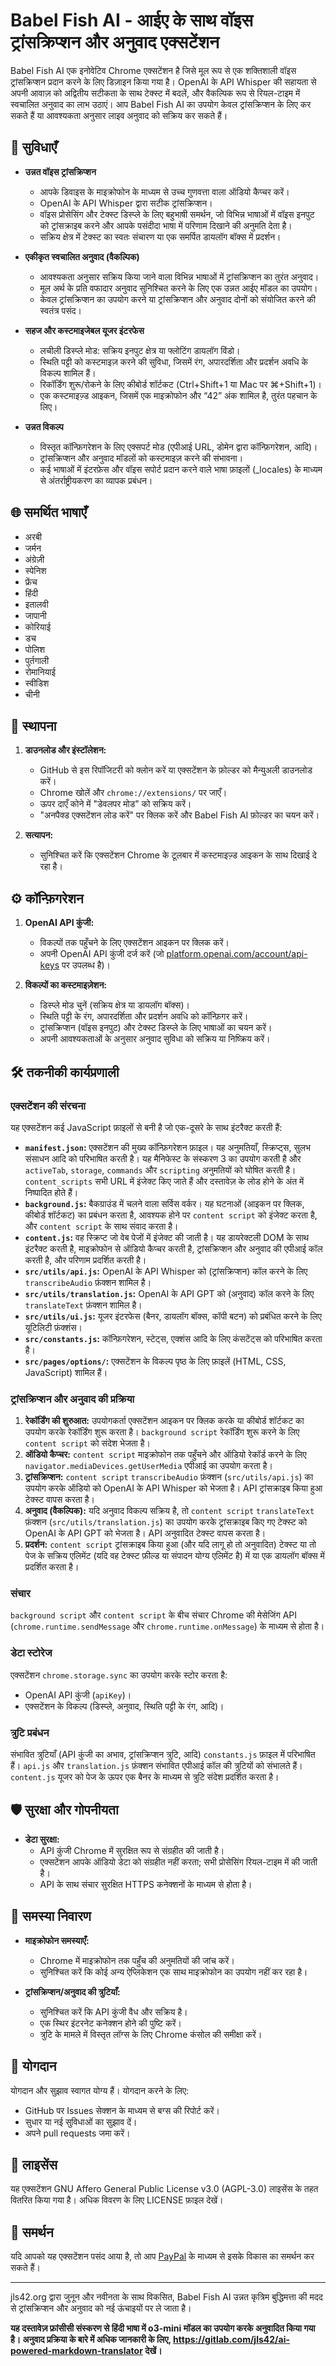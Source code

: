 # Babel Fish AI - आईए के साथ वॉइस ट्रांसक्रिप्शन और अनुवाद एक्सटेंशन

Babel Fish AI एक इनोवेटिव Chrome एक्सटेंशन है जिसे मूल रूप से एक शक्तिशाली वॉइस ट्रांसक्रिप्शन प्रदान करने के लिए डिज़ाइन किया गया है। OpenAI के API Whisper की सहायता से अपनी आवाज़ को अद्वितीय सटीकता के साथ टेक्स्ट में बदलें, और वैकल्पिक रूप से रियल-टाइम में स्वचालित अनुवाद का लाभ उठाएं। आप Babel Fish AI का उपयोग केवल ट्रांसक्रिप्शन के लिए कर सकते हैं या आवश्यकता अनुसार लाइव अनुवाद को सक्रिय कर सकते हैं।

## 🌟 सुविधाएँ

- **उन्नत वॉइस ट्रांसक्रिप्शन**
  - आपके डिवाइस के माइक्रोफोन के माध्यम से उच्च गुणवत्ता वाला ऑडियो कैप्चर करें।
  - OpenAI के API Whisper द्वारा सटीक ट्रांसक्रिप्शन।
  - वॉइस प्रोसेसिंग और टेक्स्ट डिस्प्ले के लिए बहुभाषी समर्थन, जो विभिन्न भाषाओं में वॉइस इनपुट को ट्रांसक्राइब करने और आपके पसंदीदा भाषा में परिणाम दिखाने की अनुमति देता है।
  - सक्रिय क्षेत्र में टेक्स्ट का स्वतः संचारण या एक समर्पित डायलॉग बॉक्स में प्रदर्शन।

- **एकीकृत स्वचालित अनुवाद (वैकल्पिक)**
  - आवश्यकता अनुसार सक्रिय किया जाने वाला विभिन्न भाषाओं में ट्रांसक्रिप्शन का तुरंत अनुवाद।
  - मूल अर्थ के प्रति वफादार अनुवाद सुनिश्चित करने के लिए एक उन्नत आईए मॉडल का उपयोग।
  - केवल ट्रांसक्रिप्शन का उपयोग करने या ट्रांसक्रिप्शन और अनुवाद दोनों को संयोजित करने की स्वतंत्र पसंद।

- **सहज और कस्टमाइजेबल यूजर इंटरफेस**
  - लचीली डिस्प्ले मोड: सक्रिय इनपुट क्षेत्र या फ्लोटिंग डायलॉग विंडो।
  - स्थिति पट्टी को कस्टमाइज़ करने की सुविधा, जिसमें रंग, अपारदर्शिता और प्रदर्शन अवधि के विकल्प शामिल हैं।
  - रिकॉर्डिंग शुरू/रोकने के लिए कीबोर्ड शॉर्टकट (Ctrl+Shift+1 या Mac पर ⌘+Shift+1)।
  - एक कस्टमाइज़्ड आइकन, जिसमें एक माइक्रोफोन और “42” अंक शामिल है, तुरंत पहचान के लिए।

- **उन्नत विकल्प**
  - विस्तृत कॉन्फ़िगरेशन के लिए एक्सपर्ट मोड (एपीआई URL, डोमेन द्वारा कॉन्फ़िगरेशन, आदि)।
  - ट्रांसक्रिप्शन और अनुवाद मॉडलों को कस्टमाइज़ करने की संभावना।
  - कई भाषाओं में इंटरफ़ेस और वॉइस सपोर्ट प्रदान करने वाले भाषा फ़ाइलों (_locales) के माध्यम से अंतर्राष्ट्रीयकरण का व्यापक प्रबंधन।

## 🌐 समर्थित भाषाएँ

- अरबी
- जर्मन
- अंग्रेज़ी
- स्पेनिश
- फ्रेंच
- हिंदी
- इतालवी
- जापानी
- कोरियाई
- डच
- पोलिश
- पुर्तगाली
- रोमानियाई
- स्वीडिश
- चीनी

## 🚀 स्थापना

1. **डाउनलोड और इंस्टॉलेशन:**
   - GitHub से इस रिपॉजिटरी को क्लोन करें या एक्सटेंशन के फ़ोल्डर को मैन्युअली डाउनलोड करें।
   - Chrome खोलें और `chrome://extensions/` पर जाएँ।
   - ऊपर दाएँ कोने में "डेवलपर मोड" को सक्रिय करें।
   - "अनपैक्ड एक्सटेंशन लोड करें" पर क्लिक करें और Babel Fish AI फ़ोल्डर का चयन करें।

2. **सत्यापन:**
   - सुनिश्चित करें कि एक्सटेंशन Chrome के टूलबार में कस्टमाइज़्ड आइकन के साथ दिखाई दे रहा है।

## ⚙️ कॉन्फ़िगरेशन

1. **OpenAI API कुंजी:**
   - विकल्पों तक पहुँचने के लिए एक्सटेंशन आइकन पर क्लिक करें।
   - अपनी OpenAI API कुंजी दर्ज करें (जो [platform.openai.com/account/api-keys](https://platform.openai.com/account/api-keys) पर उपलब्ध है)।

2. **विकल्पों का कस्टमाइज़ेशन:**
   - डिस्प्ले मोड चुनें (सक्रिय क्षेत्र या डायलॉग बॉक्स)।
   - स्थिति पट्टी के रंग, अपारदर्शिता और प्रदर्शन अवधि को कॉन्फ़िगर करें।
   - ट्रांसक्रिप्शन (वॉइस इनपुट) और टेक्स्ट डिस्प्ले के लिए भाषाओं का चयन करें।
   - अपनी आवश्यकताओं के अनुसार अनुवाद सुविधा को सक्रिय या निष्क्रिय करें।

## 🛠️ तकनीकी कार्यप्रणाली

### एक्सटेंशन की संरचना

यह एक्सटेंशन कई JavaScript फ़ाइलों से बनी है जो एक-दूसरे के साथ इंटरैक्ट करती हैं:

*   **`manifest.json`:** एक्सटेंशन की मुख्य कॉन्फ़िगरेशन फ़ाइल। यह अनुमतियाँ, स्क्रिप्ट्स, सुलभ संसाधन आदि को परिभाषित करती है। यह मैनिफेस्ट के संस्करण 3 का उपयोग करती है और `activeTab`, `storage`, `commands` और `scripting` अनुमतियों को घोषित करती है। `content_scripts` सभी URL में इंजेक्ट किए जाते हैं और दस्तावेज़ के लोड होने के अंत में निष्पादित होते हैं।
*   **`background.js`:** बैकग्राउंड में चलने वाला सर्विस वर्कर। यह घटनाओं (आइकन पर क्लिक, कीबोर्ड शॉर्टकट) का प्रबंधन करता है, आवश्यक होने पर `content script` को इंजेक्ट करता है, और `content script` के साथ संवाद करता है।
*   **`content.js`:** वह स्क्रिप्ट जो वेब पेजों में इंजेक्ट की जाती है। यह डायरेक्टली DOM के साथ इंटरैक्ट करती है, माइक्रोफोन से ऑडियो कैप्चर करती है, ट्रांसक्रिप्शन और अनुवाद की एपीआई कॉल करती है, और परिणाम प्रदर्शित करती है।
*   **`src/utils/api.js`:** OpenAI के API Whisper को (ट्रांसक्रिप्शन) कॉल करने के लिए `transcribeAudio` फ़ंक्शन शामिल है।
*   **`src/utils/translation.js`:** OpenAI के API GPT को (अनुवाद) कॉल करने के लिए `translateText` फ़ंक्शन शामिल है।
*   **`src/utils/ui.js`:** यूजर इंटरफेस (बैनर, डायलॉग बॉक्स, कॉपी बटन) को प्रबंधित करने के लिए यूटिलिटी फ़ंक्शंस।
*   **`src/constants.js`:** कॉन्फ़िगरेशन, स्टेट्स, एक्शंस आदि के लिए कंसटेंट्स को परिभाषित करता है।
*   **`src/pages/options/`:** एक्सटेंशन के विकल्प पृष्ठ के लिए फ़ाइलें (HTML, CSS, JavaScript) शामिल हैं।

### ट्रांसक्रिप्शन और अनुवाद की प्रक्रिया

1.  **रेकॉर्डिंग की शुरुआत:** उपयोगकर्ता एक्सटेंशन आइकन पर क्लिक करके या कीबोर्ड शॉर्टकट का उपयोग करके रेकॉर्डिंग शुरू करता है। `background script` रेकॉर्डिंग शुरू करने के लिए `content script` को संदेश भेजता है।
2.  **ऑडियो कैप्चर:** `content script` माइक्रोफोन तक पहुँचने और ऑडियो रेकॉर्ड करने के लिए `navigator.mediaDevices.getUserMedia` एपीआई का उपयोग करता है।
3.  **ट्रांसक्रिप्शन:** `content script` `transcribeAudio` फ़ंक्शन (`src/utils/api.js`) का उपयोग करके ऑडियो को OpenAI के API Whisper को भेजता है। API ट्रांसक्राइब किया हुआ टेक्स्ट वापस करता है।
4.  **अनुवाद (वैकल्पिक):** यदि अनुवाद विकल्प सक्रिय है, तो `content script` `translateText` फ़ंक्शन (`src/utils/translation.js`) का उपयोग करके ट्रांसक्राइब किए गए टेक्स्ट को OpenAI के API GPT को भेजता है। API अनुवादित टेक्स्ट वापस करता है।
5.  **प्रदर्शन:** `content script` ट्रांसक्राइब किया हुआ (और यदि लागू हो तो अनुवादित) टेक्स्ट या तो पेज के सक्रिय एलिमेंट (यदि वह टेक्स्ट फ़ील्ड या संपादन योग्य एलिमेंट है) में या एक डायलॉग बॉक्स में प्रदर्शित करता है।

### संचार

`background script` और `content script` के बीच संचार Chrome की मेसेजिंग API (`chrome.runtime.sendMessage` और `chrome.runtime.onMessage`) के माध्यम से होता है।

### डेटा स्टोरेज

एक्सटेंशन `chrome.storage.sync` का उपयोग करके स्टोर करता है:

*   OpenAI API कुंजी (`apiKey`)।
*   एक्सटेंशन के विकल्प (डिस्प्ले, अनुवाद, स्थिति पट्टी के रंग, आदि)।

### त्रुटि प्रबंधन
संभावित त्रुटियाँ (API कुंजी का अभाव, ट्रांसक्रिप्शन त्रुटि, आदि) `constants.js` फ़ाइल में परिभाषित हैं। `api.js` और `translation.js` फ़ंक्शन संभावित एपीआई कॉल की त्रुटियों को संभालते हैं। `content.js` यूजर को पेज के ऊपर एक बैनर के माध्यम से त्रुटि संदेश प्रदर्शित करता है।

## 🛡️ सुरक्षा और गोपनीयता

- **डेटा सुरक्षा:**
  - API कुंजी Chrome में सुरक्षित रूप से संग्रहीत की जाती है।
  - एक्सटेंशन आपके ऑडियो डेटा को संग्रहीत नहीं करता; सभी प्रोसेसिंग रियल-टाइम में की जाती है।
  - API के साथ संचार सुरक्षित HTTPS कनेक्शनों के माध्यम से होता है।

## 🔧 समस्या निवारण

- **माइक्रोफोन समस्याएँ:**
  - Chrome में माइक्रोफोन तक पहुँच की अनुमतियों की जांच करें।
  - सुनिश्चित करें कि कोई अन्य ऐप्लिकेशन एक साथ माइक्रोफोन का उपयोग नहीं कर रहा है।

- **ट्रांसक्रिप्शन/अनुवाद की त्रुटियाँ:**
  - सुनिश्चित करें कि API कुंजी वैध और सक्रिय है।
  - एक स्थिर इंटरनेट कनेक्शन होने की पुष्टि करें।
  - त्रुटि के मामले में विस्तृत लॉग्स के लिए Chrome कंसोल की समीक्षा करें।

## 🤝 योगदान

योगदान और सुझाव स्वागत योग्य हैं। योगदान करने के लिए:
- GitHub पर Issues सेक्शन के माध्यम से बग्स की रिपोर्ट करें।
- सुधार या नई सुविधाओं का सुझाव दें।
- अपने pull requests जमा करें।

## 📄 लाइसेंस

यह एक्सटेंशन GNU Affero General Public License v3.0 (AGPL-3.0) लाइसेंस के तहत वितरित किया गया है। अधिक विवरण के लिए LICENSE फ़ाइल देखें।

## 💝 समर्थन

यदि आपको यह एक्सटेंशन पसंद आया है, तो आप [PayPal](https://paypal.me/jls) के माध्यम से इसके विकास का समर्थन कर सकते हैं।

---
jls42.org द्वारा जुनून और नवीनता के साथ विकसित, Babel Fish AI उन्नत कृत्रिम बुद्धिमत्ता की मदद से ट्रांसक्रिप्शन और अनुवाद को नई ऊंचाइयों पर ले जाता है।

**यह दस्तावेज़ फ्रांसीसी संस्करण से हिंदी भाषा में o3-mini मॉडल का उपयोग करके अनुवादित किया गया है। अनुवाद प्रक्रिया के बारे में अधिक जानकारी के लिए, https://gitlab.com/jls42/ai-powered-markdown-translator देखें।**

